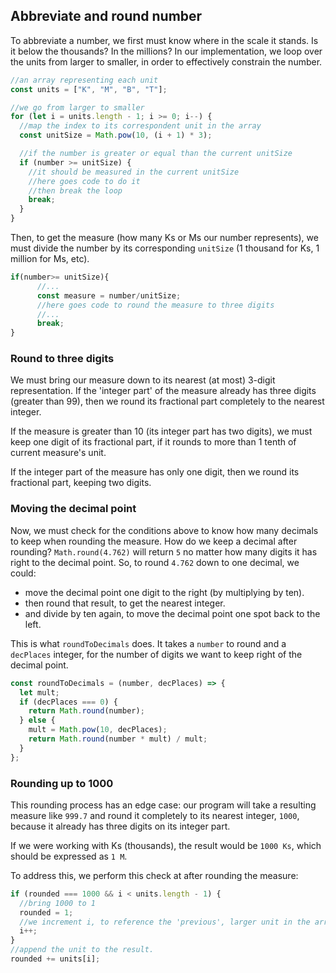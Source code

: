 ## Abbreviate and round number

To abbreviate a number, we first must know where in the scale it stands. Is it below the thousands? In the millions? In our implementation, we loop over the units from larger to smaller, in order to effectively constrain the number.

```javascript
//an array representing each unit
const units = ["K", "M", "B", "T"];

//we go from larger to smaller
for (let i = units.length - 1; i >= 0; i--) {
  //map the index to its correspondent unit in the array
  const unitSize = Math.pow(10, (i + 1) * 3);

  //if the number is greater or equal than the current unitSize
  if (number >= unitSize) {
    //it should be measured in the current unitSize
    //here goes code to do it
    //then break the loop
    break;
  }
}
```

Then, to get the measure (how many Ks or Ms our number represents), we must divide the number by its corresponding `unitSize` (1 thousand for Ks, 1 million for Ms, etc).

```javascript
if(number>= unitSize){
	  //...
      const measure = number/unitSize;
      //here goes code to round the measure to three digits
      //...
      break;
}
```

### Round to three digits

We must bring our measure down to its nearest (at most) 3-digit representation. If the 'integer part' of the measure already has three digits (greater than 99), then we round its fractional part completely to the nearest integer.

If the measure is greater than 10 (its integer part has two digits), we must keep one digit of its fractional part, if it rounds to more than 1 tenth of current measure's unit.

If the integer part of the measure has only one digit, then we round its fractional part, keeping two digits.

### Moving the decimal point

Now, we must check for the conditions above to know how many decimals to keep when rounding the measure. How do we keep a decimal after rounding? `Math.round(4.762)` will return `5` no matter how many digits it has right to the decimal point. So, to round `4.762` down to one decimal, we could:

- move the decimal point one digit to the right (by multiplying by ten).
- then round that result, to get the nearest integer.
- and divide by ten again, to move the decimal point one spot back to the left.

This is what `roundToDecimals` does. It takes a `number` to round and a `decPlaces` integer, for the number of digits we want to keep right of the decimal point.

```javascript
const roundToDecimals = (number, decPlaces) => {
  let mult;
  if (decPlaces === 0) {
    return Math.round(number);
  } else {
    mult = Math.pow(10, decPlaces);
    return Math.round(number * mult) / mult;
  }
};
```

### Rounding up to 1000

This rounding process has an edge case: our program will take a resulting measure like `999.7` and round it completely to its nearest integer, `1000`, because it already has three digits on its integer part.

If we were working with Ks (thousands), the result would be `1000 Ks`, which should be expressed as `1 M`.

To address this, we perform this check at after rounding the measure:

```javascript
if (rounded === 1000 && i < units.length - 1) {
  //bring 1000 to 1
  rounded = 1;
  //we increment i, to reference the 'previous', larger unit in the array
  i++;
}
//append the unit to the result.
rounded += units[i];
```
